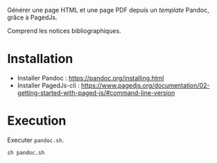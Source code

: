 Générer une page HTML et une page PDF depuis un *template* Pandoc, grâce à PagedJs.

Comprend les notices bibliographiques.

# Installation

- Installer Pandoc : <https://pandoc.org/installing.html>
- Installer PagedJs-cli : <https://www.pagedjs.org/documentation/02-getting-started-with-paged-js/#command-line-version>

# Execution

Executer `pandoc.sh`.

```
sh pandoc.sh
```